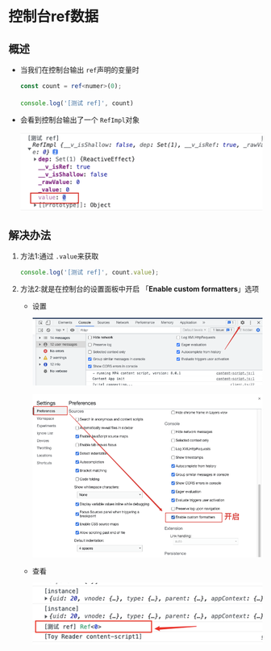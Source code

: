 # 控制台ref数据

## 概述

+ 当我们在控制台输出 `ref`声明的变量时

    ```ts
    const count = ref<numer>(0);

    console.log('[测试 ref]', count)
    ```

+ 会看到控制台输出了一个 `RefImpl`对象

    ![](image/image__5YJQKeSpM.png)

## 解决办法

1. 方法1:通过 `.value`来获取

    ```ts
    console.log('[测试 ref]', count.value);
    ```

2. 方法2:就是在控制台的设置面板中开启 「**Enable custom formatters**」选项

      - 设置

        ![](image/image_AMkBJNOsbK.png)

        ![](image/image_jQnDwk-ij7.png)

      - 查看

        ![](image/image_71f6JSlKkN.png)

